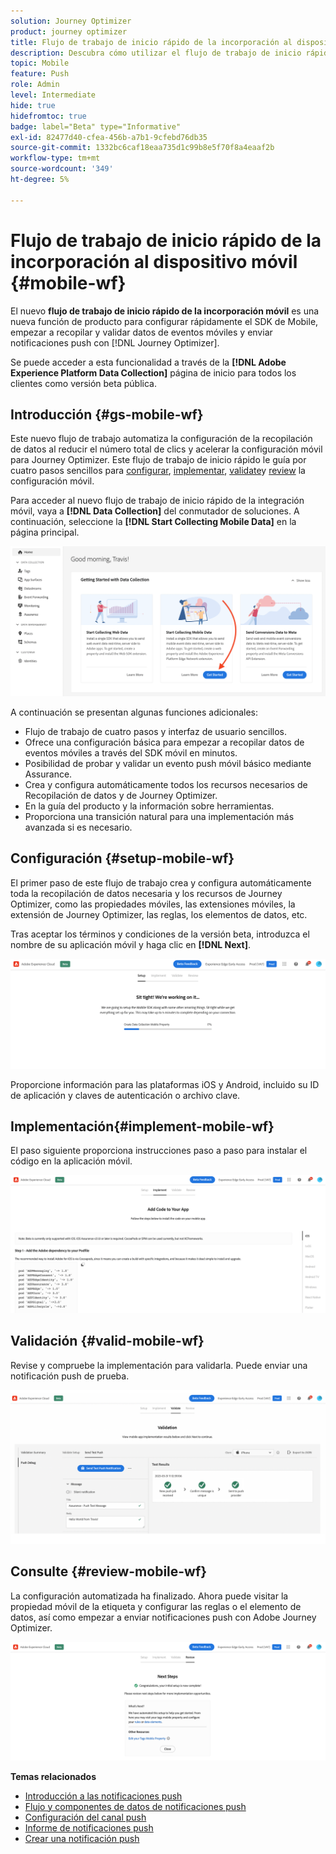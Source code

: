 ```yaml
---
solution: Journey Optimizer
product: journey optimizer
title: Flujo de trabajo de inicio rápido de la incorporación al dispositivo móvil
description: Descubra cómo utilizar el flujo de trabajo de inicio rápido de la incorporación al dispositivo móvil
topic: Mobile
feature: Push
role: Admin
level: Intermediate
hide: true
hidefromtoc: true
badge: label="Beta" type="Informative"
exl-id: 82477d40-cfea-456b-a7b1-9cfebd76db35
source-git-commit: 1332bc6caf18eaa735d1c99b8e5f70f8a4eaaf2b
workflow-type: tm+mt
source-wordcount: '349'
ht-degree: 5%

---
```


# Flujo de trabajo de inicio rápido de la incorporación al dispositivo móvil {#mobile-wf}

El nuevo **flujo de trabajo de inicio rápido de la incorporación móvil** es una nueva función de producto para configurar rápidamente el SDK de Mobile, empezar a recopilar y validar datos de eventos móviles y enviar notificaciones push con [!DNL Journey Optimizer].

Se puede acceder a esta funcionalidad a través de la **[!DNL Adobe Experience Platform Data Collection]** página de inicio para todos los clientes como versión beta pública.

## Introducción {#gs-mobile-wf}

Este nuevo flujo de trabajo automatiza la configuración de la recopilación de datos al reducir el número total de clics y acelerar la configuración móvil para Journey Optimizer. Este flujo de trabajo de inicio rápido le guía por cuatro pasos sencillos para [configurar](##setup-mobile-wf), [implementar](#implement-mobile-wf), [validate](#valid-mobile-wf)y [review](#review-mobile-wf) la configuración móvil.

Para acceder al nuevo flujo de trabajo de inicio rápido de la integración móvil, vaya a **[!DNL Data Collection]** del conmutador de soluciones. A continuación, seleccione la **[!DNL Start Collecting Mobile Data]** en la página principal.

![](assets/mobile-wf-home.png)

A continuación se presentan algunas funciones adicionales:

* Flujo de trabajo de cuatro pasos y interfaz de usuario sencillos.
* Ofrece una configuración básica para empezar a recopilar datos de eventos móviles a través del SDK móvil en minutos.
* Posibilidad de probar y validar un evento push móvil básico mediante Assurance.
* Crea y configura automáticamente todos los recursos necesarios de Recopilación de datos y de Journey Optimizer.
* En la guía del producto y la información sobre herramientas.
* Proporciona una transición natural para una implementación más avanzada si es necesario.

## Configuración {#setup-mobile-wf}

El primer paso de este flujo de trabajo crea y configura automáticamente toda la recopilación de datos necesaria y los recursos de Journey Optimizer, como las propiedades móviles, las extensiones móviles, la extensión de Journey Optimizer, las reglas, los elementos de datos, etc.

Tras aceptar los términos y condiciones de la versión beta, introduzca el nombre de su aplicación móvil y haga clic en **[!DNL Next]**.

![](assets/mobile-wf-setup.png)

Proporcione información para las plataformas iOS y Android, incluido su ID de aplicación y claves de autenticación o archivo clave.

## Implementación{#implement-mobile-wf}

El paso siguiente proporciona instrucciones paso a paso para instalar el código en la aplicación móvil.

![](assets/mobile-wf-add-code.png)


## Validación {#valid-mobile-wf}

Revise y compruebe la implementación para validarla. Puede enviar una notificación push de prueba.

![](assets/mobile-wf-valid.png)


## Consulte {#review-mobile-wf}

La configuración automatizada ha finalizado. Ahora puede visitar la propiedad móvil de la etiqueta y configurar las reglas o el elemento de datos, así como empezar a enviar notificaciones push con Adobe Journey Optimizer.

![](assets/mobile-wf-done.png)


**Temas relacionados**

* [Introducción a las notificaciones push](get-started-push.md)
* [Flujo y componentes de datos de notificaciones push](push-gs.md)
* [Configuración del canal push](push-configuration.md)
* [Informe de notificaciones push](../reports/journey-global-report.md#push-global)
* [Crear una notificación push](create-push.md)
